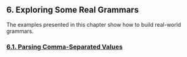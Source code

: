 ﻿## 6. Exploring Some Real Grammars

The examples presented in this chapter show how to build real-world grammars.

### [6.1. Parsing Comma-Separated Values](1)